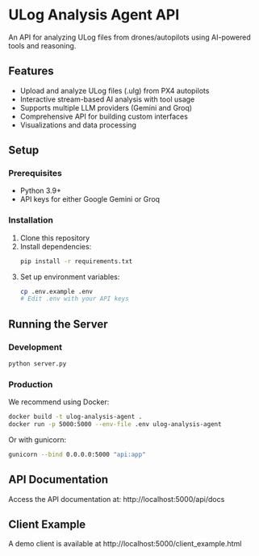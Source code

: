 # ULog Analysis Agent API

An API for analyzing ULog files from drones/autopilots using AI-powered tools and reasoning.

## Features

- Upload and analyze ULog files (.ulg) from PX4 autopilots
- Interactive stream-based AI analysis with tool usage
- Supports multiple LLM providers (Gemini and Groq)
- Comprehensive API for building custom interfaces
- Visualizations and data processing

## Setup

### Prerequisites

- Python 3.9+
- API keys for either Google Gemini or Groq

### Installation

1. Clone this repository
2. Install dependencies:
   ```bash
   pip install -r requirements.txt
   ```
3. Set up environment variables:
   ```bash
   cp .env.example .env
   # Edit .env with your API keys
   ```

## Running the Server

### Development

```bash
python server.py
```

### Production

We recommend using Docker:

```bash
docker build -t ulog-analysis-agent .
docker run -p 5000:5000 --env-file .env ulog-analysis-agent
```

Or with gunicorn:

```bash
gunicorn --bind 0.0.0.0:5000 "api:app"
```

## API Documentation

Access the API documentation at: http://localhost:5000/api/docs

## Client Example

A demo client is available at http://localhost:5000/client_example.html
